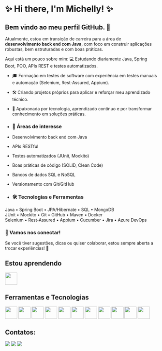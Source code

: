 # ✨ Hi there, I'm Michelly! ✨
## Bem vindo ao meu perfil GitHub. 👋
Atualmente, estou em transição de carreira para a área de **desenvolvimento back end com Java**, com foco em construir aplicações robustas, bem estruturadas e com boas práticas.

Aqui está um pouco sobre mim:
💻 Estudando diariamente Java, Spring Boot, POO, APIs REST e testes automatizados.
- 🎓 Formação em testes de software com experiência em testes manuais e automação (Selenium, Rest-Assured, Appium).
- 🛠️ Criando projetos próprios para aplicar e reforçar meu aprendizado técnico.
- 🌱 Apaixonada por tecnologia, aprendizado contínuo e por transformar conhecimento em soluções práticas.

- ### 🧠 Áreas de interesse
- Desenvolvimento back end com Java
- APIs RESTful
- Testes automatizados (JUnit, Mockito)
- Boas práticas de código (SOLID, Clean Code)
- Bancos de dados SQL e NoSQL
- Versionamento com Git/GitHub

- ### 🛠️ Tecnologias e Ferramentas
Java • Spring Boot • JPA/Hibernate • SQL • MongoDB  
JUnit • Mockito • Git • GitHub • Maven • Docker  
Selenium • Rest-Assured • Appium • Cucumber • Jira • Azure DevOps

### 🤝 Vamos nos conectar!
Se você tiver sugestões, dicas ou quiser colaborar, estou sempre aberta a trocar experiências! 🚀
<!---
MihBorbs/MihBorbs is a ✨ special ✨ repository because its `README.md` (this file) appears on your GitHub profile.
You can click the Preview link to take a look at your changes.
--->

## Estou aprendendo

<img loading="lazy" src="https://cdn.jsdelivr.net/gh/devicons/devicon/icons/java/java-original.svg" width="40" height="40"/> 

## Ferramentas e Tecnologias

<img loading="lazy" src="https://cdn.jsdelivr.net/gh/devicons/devicon/icons/git/git-original.svg" width="40" height="40" /> <img src="https://cdn.jsdelivr.net/gh/devicons/devicon@latest/icons/github/github-original.svg" width="40" height="40" />
<img src="https://cdn.jsdelivr.net/gh/devicons/devicon@latest/icons/eclipse/eclipse-original-wordmark.svg" width="40" height="40"/>
<img src="https://cdn.jsdelivr.net/gh/devicons/devicon@latest/icons/intellij/intellij-original.svg" width="40" height="40"/>
<img src="https://cdn.jsdelivr.net/gh/devicons/devicon@latest/icons/azuredevops/azuredevops-original.svg" width="40" height="40" />
<img src="https://cdn.jsdelivr.net/gh/devicons/devicon@latest/icons/cypressio/cypressio-original.svg" width="40" height="40" />
<img src="https://cdn.jsdelivr.net/gh/devicons/devicon@latest/icons/javascript/javascript-original.svg" width="40" height="40" />
<img src="https://cdn.jsdelivr.net/gh/devicons/devicon@latest/icons/mongodb/mongodb-original.svg" width="40" height="40" />
<img src="https://cdn.jsdelivr.net/gh/devicons/devicon@latest/icons/json/json-original.svg" width="40" height="40" />
<img src="https://cdn.jsdelivr.net/gh/devicons/devicon@latest/icons/junit/junit-original.svg" width="40" height="40" />
<img src="https://cdn.jsdelivr.net/gh/devicons/devicon@latest/icons/jira/jira-original.svg" width="40" height="40" />
                                                        
## Contatos:

<div>
<a href="https://www.linkedin.com/in/michelly-borborema/)" target="_blank"><img loading="lazy" src="https://img.shields.io/badge/-LinkedIn-%230077B5?style=for-the-badge&logo=linkedin&logoColor=white" target="_blank"></a>   
<a href="https://instagram.com/mihborbs/" target="_blank"><img loading="lazy" src="https://img.shields.io/badge/-Instagram-%23E4405F?style=for-the-badge&logo=instagram&logoColor=white" target="_blank"></a>
<a href = "mailto:micaborbo@gmail.com"><img loading="lazy" src="https://img.shields.io/badge/Gmail-D14836?style=for-the-badge&logo=gmail&logoColor=white" target="_blank"></a>
</div>
